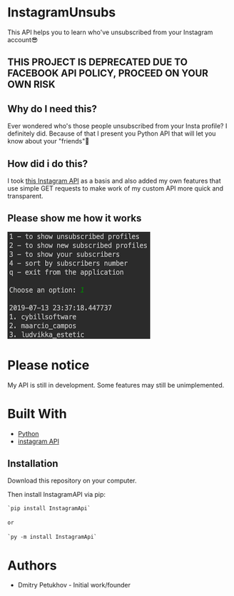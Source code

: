 # InstagramUnsubs
This API helps you to learn who've unsubscribed from your Instagram account😎


## THIS PROJECT IS DEPRECATED DUE TO FACEBOOK API POLICY, PROCEED ON YOUR OWN RISK

## Why do I need this?
Ever wondered who's those people unsubscribed from your Insta profile? 
I definitely did. Because of that I present you Python API that will let you know about your "friends"💩

## How did i do this?
I took [this Instagram API](https://github.com/LevPasha/Instagram-API-python) as a basis and also added my own features that use simple GET requests to make work of my custom API more quick and transparent.

## Please show me how it works

<img src="./InstagramUnsubsPic.png" width="320" height="240">


# Please notice
My API is still in development. Some features may still be unimplemented.

# Built With
- [Python](http://www.python.org/)
- [instagram API](https://github.com/LevPasha/Instagram-API-python)

## Installation

Download this repository on your computer.

Then install InstagramAPI via pip:

    `pip install InstagramApi`

    or

    `py -m install InstagramApi`


# Authors
- Dmitry Petukhov - Initial work/founder
